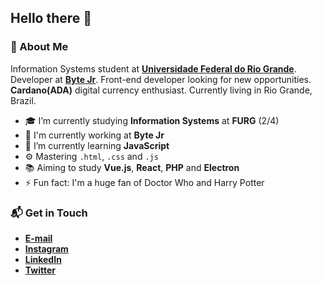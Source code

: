 ## Hello there 👋

### 🤔 About Me
Information Systems student at **[Universidade Federal do Rio Grande](https://www.furg.br/en/)**. Developer at **[Byte Jr](https://www.bytejr.com.br/)**. Front-end developer looking for new opportunities. **Cardano(ADA)** digital currency enthusiast. Currently living in Rio Grande, Brazil.

* 🎓 I’m currently studying **Information Systems** at **FURG** (2/4)
* 🏢 I'm currently working at **Byte Jr**
* 🌱 I’m currently learning **JavaScript**
* ⚙️ Mastering <code>.html</code>, <code>.css</code> and <code>.js</code>
* 📚 Aiming to study **Vue.js**, **React**, **PHP** and **Electron**
* ⚡ Fun fact: I'm a huge fan of Doctor Who and Harry Potter

### 📬 Get in Touch
* **[E-mail](mailto:samuelgomes@furg.br)**
* **[Instagram](https://instagram.com/samuelgomes0)**
* **[LinkedIn](https://linkedin.com/in/samuelgomes0/)**
* **[Twitter](https://twitter.com/samuelgomes0)**
